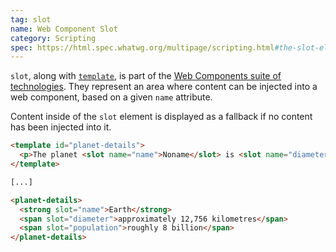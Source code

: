 ```yaml
---
tag: slot
name: Web Component Slot
category: Scripting
spec: https://html.spec.whatwg.org/multipage/scripting.html#the-slot-element
---
```


`slot`, along with [`template`](#template), is part of the [Web Components suite of technologies](https://developer.mozilla.org/en-US/docs/Web/API/Web_components). They represent an area where content can be injected into a web component, based on a given `name` attribute.

Content inside of the `slot` element is displayed as a fallback if no content has been injected into it.

<!-- prettier-ignore-start -->
```html
<template id="planet-details">
  <p>The planet <slot name="name">Noname</slot> is <slot name="diameter">0 kilometers</slot> in diameter and home to <slot name="population">no</slot> humans.</p>
</template>

[...]

<planet-details>
  <strong slot="name">Earth</strong>
  <span slot="diameter">approximately 12,756 kilometres</span>
  <span slot="population">roughly 8 billion</span>
</planet-details>
```
<!-- prettier-ignore-end -->
